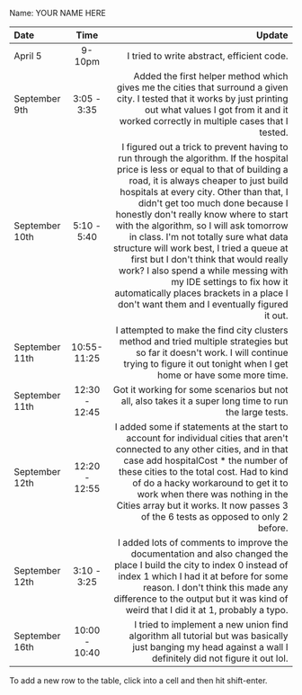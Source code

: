 Name: YOUR NAME HERE

| Date           |     Time      |                                                                                                                                                                                                                                                                                                                                                                                                                                                                                                                                                                                                                                            Update |
|:---------------|:-------------:|--------------------------------------------------------------------------------------------------------------------------------------------------------------------------------------------------------------------------------------------------------------------------------------------------------------------------------------------------------------------------------------------------------------------------------------------------------------------------------------------------------------------------------------------------------------------------------------------------------------------------------------------------:|
| April 5        |    9-10pm     |                                                                                                                                                                                                                                                                                                                                                                                                                                                                                                                                                                                                        I tried to write abstract, efficient code. |
| September 9th  |  3:05 - 3:35  |                                                                                                                                                                                                                                                                                                                                                                                                                                Added the first helper method which gives me the cities that surround a given city. I tested that it works by just printing out what values I got from it and it worked correctly in multiple cases that I tested. |
| September 10th |  5:10 - 5:40  | I figured out a trick to prevent having to run through the algorithm. If the hospital price is less or equal to that of building a road, it is always cheaper to just build hospitals at every city. Other than that, I didn't get too much done because I honestly don't really know where to start with the algorithm, so I will ask tomorrow in class. I'm not totally sure what data structure will work best, I tried a queue at first but I don't think that would really work? I also spend a while messing with my IDE settings to fix how it automatically places brackets in a place I don't want them and I eventually figured it out. |
| September 11th | 10:55- 11:25  |                                                                                                                                                                                                                                                                                                                                                                                                                                               I attempted to make the find city clusters method and tried multiple strategies but so far it doesn't work. I will continue trying to figure it out tonight when I get home or have some more time. |
| September 11th | 12:30 - 12:45 |                                                                                                                                                                                                                                                                                                                                                                                                                                                                                                                                            Got it working for some scenarios but not all, also takes it a super long time to run the large tests. |
| September 12th | 12:20 - 12:55 |                                                                                                                                                                                                                                                                 I added some if statements at the start to account for individual cities that aren't connected to any other cities, and in that case add hospitalCost * the number of these cities to the total cost. Had to kind of do a hacky workaround to get it to work when there was nothing in the Cities array but it works. It now passes 3 of the 6 tests as opposed to only 2 before. |
| September 12th |  3:10 - 3:25  |                                                                                                                                                                                                                                                                                                                                                      I added lots of comments to improve the documentation and also changed the place I build the city to index 0 instead of index 1 which I had it at before for some reason. I don't think this made any difference to the output but it was kind of weird that I did it at 1, probably a typo. |
| September 16th | 10:00 - 10:40  |                                                                                                                                                                                                                                                                                                                                                                                                                                                                                        I tried to implement a new union find algorithm all tutorial but was basically just banging my head against a wall I definitely did not figure it out lol. |


To add a new row to the table, click into a cell and then hit shift-enter.